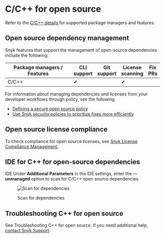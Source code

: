 # C/C++ for open source

Refer to the [C/C++ details ](../snyk-language-support-details.md#c-c)for supported package managers and features.

## Open source dependency management

Snyk features that support the management of open-source dependencies include the following:

<table><thead><tr><th width="267">Package managers / Features</th><th>CLI support</th><th>Git support</th><th>License scanning</th><th>Fix PRs</th></tr></thead><tbody><tr><td>C/C++</td><td>✔︎</td><td></td><td>✔︎</td><td></td></tr></tbody></table>

For information about managing dependencies and licenses from your developer workflows through policy, see the following

* [Defining a secure open source policy](https://snyk.io/series/open-source-security/open-source-policy/)
* [Use Snyk security policies to prioritize fixes more efficiently](https://snyk.io/blog/snyk-security-policies/)

## Open source license compliance

To check compliance for open source licenses, see [Snyk License Compliance Management.](../../scan-with-snyk/snyk-open-source/scan-open-source-libraries-and-licenses/snyk-license-compliance-management.md)

## IDE for C++ for open-source dependencies

IDE Under **Additional Parameters** in the IDE settings, enter the **--unmanaged** option to scan for C/C++ open source dependencies.

<figure><img src="../../.gitbook/assets/Screenshot 2023-08-04 at 12.18.01.png" alt="Scan for dependencies"><figcaption><p>Scan for dependencies</p></figcaption></figure>

## Troubleshooting C++ for open source

See Troubleshooting C++ for open source. If you need additional help, [contact Snyk Support](https://support.snyk.io/hc/en-us).
